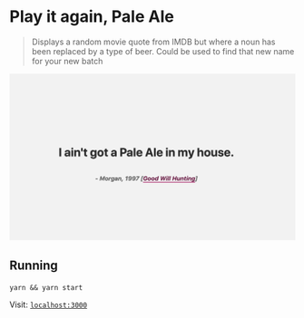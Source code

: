 # Play it again, Pale Ale

> Displays a random movie quote from IMDB but where a noun has been replaced by a type of beer. Could be used to find that new name for your new batch

![screen](screen.png)

## Running

```
yarn && yarn start
```

Visit: [`localhost:3000`](http://localhost:3000)